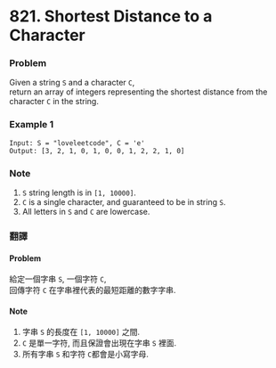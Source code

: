# 821. Shortest Distance to a Character

### Problem 
Given a string `S` and a character `C`,  
return an array of integers representing the shortest distance from the character `C` in the string.   

### Example 1
```
Input: S = "loveleetcode", C = 'e'
Output: [3, 2, 1, 0, 1, 0, 0, 1, 2, 2, 1, 0]
```

### Note
 1. `S` string length is in `[1, 10000]`.
 2. `C` is a single character, and guaranteed to be in string `S`.
 3. All letters in `S` and `C` are lowercase.

  
### 翻譯
#### Problem
給定一個字串 `S`, 一個字符 `C`,  
回傳字符 `C` 在字串裡代表的最短距離的數字字串.  



#### Note 
 1. 字串 `S` 的長度在 `[1, 10000]` 之間. 
 2. `C` 是單一字符, 而且保證會出現在字串 `S` 裡面.  
 3. 所有字串 `S` 和字符 `C`都會是小寫字母.  
 